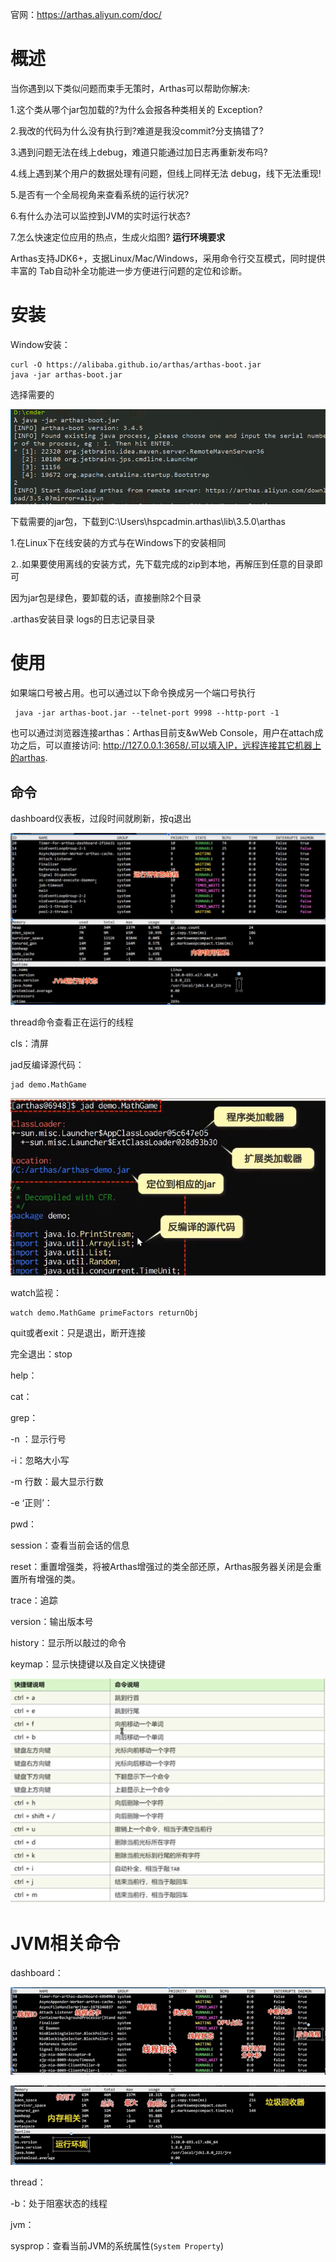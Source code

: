 官网：https://arthas.aliyun.com/doc/

# 概述

当你遇到以下类似问题而束手无策时，Arthas可以帮助你解决:

1.这个类从哪个jar包加载的?为什么会报各种类相关的 Exception?

2.我改的代码为什么没有执行到?难道是我没commit?分支搞错了?

3.遇到问题无法在线上debug，难道只能通过加日志再重新发布吗?

4.线上遇到某个用户的数据处理有问题，但线上同样无法 debug，线下无法重现!

5.是否有一个全局视角来查看系统的运行状况?

6.有什么办法可以监控到JVM的实时运行状态?

7.怎么快速定位应用的热点，生成火焰图?
**运行环境要求**

Arthas支持JDK6+，支据Linux/Mac/Windows，采用命令行交互模式，同时提供丰富的 Tab自动补全功能进一步方便进行问题的定位和诊断。

# 安装

Window安装：

```shell
curl -O https://alibaba.github.io/arthas/arthas-boot.jar
java -jar arthas-boot.jar
```

选择需要的

![image-20210506194312847](media/image-20210506194312847.png)

下载需要的jar包，下载到C:\Users\hspcadmin\.arthas\lib\3.5.0\arthas

1.在Linux下在线安装的方式与在Windows下的安装相同

⒉.如果要使用离线的安装方式，先下载完成的zip到本地，再解压到任意的目录即可

因为jar包是绿色，要卸载的话，直接删除2个目录

.arthas安装目录 logs的日志记录目录

# 使用

如果端口号被占用。也可以通过以下命令换成另一个端口号执行

```shell
 java -jar arthas-boot.jar --telnet-port 9998 --http-port -1
```


也可以通过浏览器连接arthas：Arthas目前支&wWeb Console，用户在attach成功之后，可以直接访问: http://127.0.0.1:3658/.可以填入IP，远程连接其它机器上的arthas.

## 命令

dashboard仪表板，过段时间就刷新，按q退出

![image-20210506201018552](media/image-20210506201018552.png)

thread命令查看正在运行的线程

cls：清屏

jad反编译源代码：

```shell
jad demo.MathGame
```

![image-20210506201348873](media/image-20210506201348873.png)

watch监视：

```shell
watch demo.MathGame primeFactors returnObj
```

quit或者exit：只是退出，断开连接

完全退出：stop

help：

cat：

grep：

-n ：显示行号

-i：忽略大小写

-m 行数：最大显示行数

-e ‘正则’：

pwd：



session：查看当前会话的信息

reset：重置增强类，将被Arthas增强过的类全部还原，Arthas服务器关闭是会重置所有增强的类。

trace：追踪

version：输出版本号

history：显示所以敲过的命令

keymap：显示快捷键以及自定义快捷键

![image-20210506203123304](media/image-20210506203123304.png)

# JVM相关命令

dashboard：

![image-20210506203457443](media/image-20210506203457443.png)

![image-20210506203558440](media/image-20210506203558440.png)

thread：

-b：处于阻塞状态的线程

jvm：

sysprop：查看当前JVM的系统属性(`System Property`)

